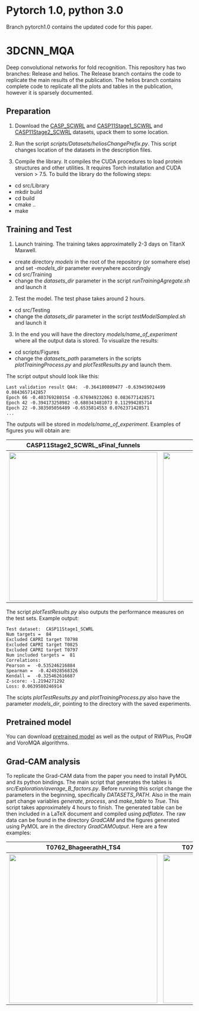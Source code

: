 # Pytorch 1.0, python 3.0
Branch pytorch1.0 contains the updated code for this paper.

# 3DCNN_MQA
Deep convolutional networks for fold recognition.
This repository has two branches: Release and helios. The Release branch
contains the code to replicate the main results of the publication. The 
helios branch contains complete code to replicate all the plots and tables in the publication, however it is sparsely documented.

## Preparation
1. Download the [CASP_SCWRL](http://proteinfoldingproject.com/static/datasets/CASP_SCWRL.tar.gz) and [CASP11Stage1_SCWRL](http://proteinfoldingproject.com/static/datasets/CASP11Stage1_SCWRL.tar.gz) and [CASP11Stage2_SCWRL](http://proteinfoldingproject.com/static/datasets/CASP11Stage2_SCWRL.tar.gz) datasets, upack them to some location.

2. Run the script *scripts/Datasets/heliosChangePrefix.py*. This script 
changes location of the datasets in the description files.

3. Compile the library. It compiles the CUDA procedures to load protein structures and other utilities. It requires Torch installation and CUDA version > 7.5. To build the library do the following steps:
  * cd src/Library
  * mkdir build
  * cd build 
  * cmake ..
  * make

## Training and Test

1. Launch training. The training takes approximatelly 2-3 days on TitanX Maxwell.
  * create directory *models* in the root of the repository (or somwhere else) and set *-models_dir* parameter everywhere accordingly
  * cd src/Training
  * change the *datasets_dir* parameter in the script *runTrainingAgregate.sh*
  and launch it

2. Test the model. The test phase takes around 2 hours.
  * cd src/Testing
  * change the *datasets_dir* parameter in the script *testModelSampled.sh*
  and launch it

3. In the end you will have the directory *models/name_of_experiment* where all
the output data is stored. To visualize the results:
  * cd scripts/Figures
  * change the *datasets_path* parameters in the scripts *plotTrainingProcess.py* and *plotTestResults.py*
  and launch them.

The script output should look like this:
```
Last validation result QA4:  -0.364180809477 -0.639459024499 0.0843657142857
Epoch 66 -0.403769280154 -0.676949232063 0.0836771428571
Epoch 42 -0.394173258982 -0.680343481073 0.112994285714
Epoch 22 -0.383505056489 -0.6535814553 0.0762371428571
...
```

The outputs will be stored in *models/name_of_experiment*. Examples of figures you will obtain are:
<table style="width:100%">
  <tr>
    <th>CASP11Stage2_SCWRL_sFinal_funnels</th>
    <th>kendall_validation</th>
  </tr>
  <tr>
    <th>
      <img src="https://github.com/lamoureux-lab/3DCNN_MQA/raw/Release/doc/CASP11Stage2_SCWRL_sFinal_funnels.png" width="400">
    </th>
    <th>
      <img src="https://github.com/lamoureux-lab/3DCNN_MQA/raw/Release/doc/kendall_validation.png" width="400">
    </th>
  </tr>
</table>

The script *plotTestResults.py* also outputs the performance measures on the 
test sets. Example output:

```
Test dataset:  CASP11Stage1_SCWRL
Num targets =  84
Excluded CAPRI target T0798
Excluded CAPRI target T0825
Excluded CAPRI target T0797
Num included targets =  81
Correlations:
Pearson =  -0.535246216884
Spearman =  -0.424928568326
Kendall =  -0.325462616687
Z-score: -1.2194271292
Loss: 0.0639580246914
```

The scipts *plotTestResults.py* and *plotTrainingProcess.py* also have the parameter *models_dir*, pointing to the directory with the saved experiments.

## Pretrained model
You can download [pretrained model](http://proteinfoldingproject.com/static/datasets/models.tar.gz) as well as the output of RWPlus, ProQ# and VoroMQA algorithms.

## Grad-CAM analysis
To replicate the Grad-CAM data from the paper you need to install PyMOL and its
python bindings. The main script that generates the tables is *src/Exploration/average_B_factors.py*. Before running this script change the parameters in the beginning, specifically *DATASETS_PATH*. Also in the main 
part change variables *generate*, *process*, and *make_table* to *True*. This script takes approximately 4 hours to finish.
The generated table can be then included in a LaTeX document and compiled using *pdflatex*. The raw data can be found in the directory *GradCAM* and 
the figures generated using PyMOL are in the directory *GradCAMOutput*. Here are a few examples:
<table style="width:100%">
  <tr>
    <th>T0762_BhageerathH_TS4</th>
    <th>T0762_MULTICOM-CONSTRUCT_TS1</th>
    <th>T0762</th>
  </tr>
  <tr>
    <th>
      <img src="https://github.com/lamoureux-lab/3DCNN_MQA/raw/Release/doc/T0762_BhageerathH_TS4.png" width="400">
    </th>
    <th>
      <img src="https://github.com/lamoureux-lab/3DCNN_MQA/raw/Release/doc/T0762_MULTICOM-CONSTRUCT_TS1.png" width="400">
    </th>
    <th>
      <img src="https://github.com/lamoureux-lab/3DCNN_MQA/raw/Release/doc/T0762_T0762.png" width="400">
    </th>
  </tr>
</table>
